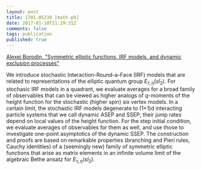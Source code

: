 ```yaml
---
layout: post
title: 1701.05239 [math-ph]
date: 2017-01-18T21:29:31Z
comments: false
tags: publication
published: true
---
```


[Alexei Borodin, "Symmetric elliptic functions, IRF models, and dynamic exclusion  processes"](http://arxiv.org/abs/1701.05239v1)

<!--more-->

We introduce stochastic Interaction-Round-a-Face (IRF) models that are
related to representations of the elliptic quantum group $E_{\tau,\eta}(sl_2)$.
For stochasic IRF models in a quadrant, we evaluate averages for a broad family
of observables that can be viewed as higher analogs of $q$-moments of the
height function for the stochastic (higher spin) six vertex models.
  In a certain limit, the stochastic IRF models degenerate to (1+1)d
interacting particle systems that we call dynamic ASEP and SSEP; their jump
rates depend on local values of the height function. For the step initial
condition, we evaluate averages of observables for them as well, and use those
to investigate one-point asymptotics of the dynamic SSEP.
  The construction and proofs are based on remarkable properties (branching and
Pieri rules, Cauchy identities) of a (seemingly new) family of symmetric
elliptic functions that arise as matrix elements in an infinite volume limit of
the algebraic Bethe ansatz for $E_{\tau,\eta}(sl_2)$.
